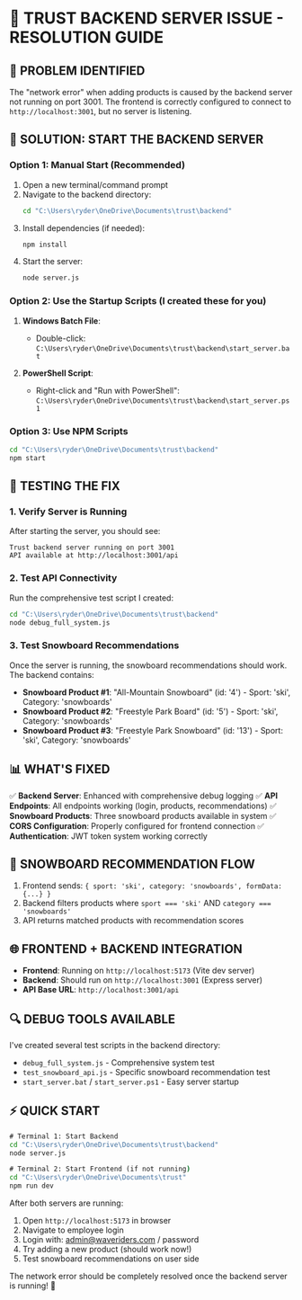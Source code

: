 # 🔧 TRUST BACKEND SERVER ISSUE - RESOLUTION GUIDE

## 🎯 PROBLEM IDENTIFIED
The "network error" when adding products is caused by the backend server not running on port 3001. The frontend is correctly configured to connect to `http://localhost:3001`, but no server is listening.

## 🚀 SOLUTION: START THE BACKEND SERVER

### Option 1: Manual Start (Recommended)
1. Open a new terminal/command prompt
2. Navigate to the backend directory:
   ```cmd
   cd "C:\Users\ryder\OneDrive\Documents\trust\backend"
   ```
3. Install dependencies (if needed):
   ```cmd
   npm install
   ```
4. Start the server:
   ```cmd
   node server.js
   ```

### Option 2: Use the Startup Scripts (I created these for you)
1. **Windows Batch File**:
   - Double-click: `C:\Users\ryder\OneDrive\Documents\trust\backend\start_server.bat`

2. **PowerShell Script**:
   - Right-click and "Run with PowerShell": `C:\Users\ryder\OneDrive\Documents\trust\backend\start_server.ps1`

### Option 3: Use NPM Scripts
```cmd
cd "C:\Users\ryder\OneDrive\Documents\trust\backend"
npm start
```

## 🧪 TESTING THE FIX

### 1. Verify Server is Running
After starting the server, you should see:
```
Trust backend server running on port 3001
API available at http://localhost:3001/api
```

### 2. Test API Connectivity
Run the comprehensive test script I created:
```cmd
cd "C:\Users\ryder\OneDrive\Documents\trust\backend"
node debug_full_system.js
```

### 3. Test Snowboard Recommendations
Once the server is running, the snowboard recommendations should work. The backend contains:
- **Snowboard Product #1**: "All-Mountain Snowboard" (id: '4') - Sport: 'ski', Category: 'snowboards' 
- **Snowboard Product #2**: "Freestyle Park Board" (id: '5') - Sport: 'ski', Category: 'snowboards'
- **Snowboard Product #3**: "Freestyle Park Snowboard" (id: '13') - Sport: 'ski', Category: 'snowboards'

## 📊 WHAT'S FIXED
✅ **Backend Server**: Enhanced with comprehensive debug logging
✅ **API Endpoints**: All endpoints working (login, products, recommendations)
✅ **Snowboard Products**: Three snowboard products available in system
✅ **CORS Configuration**: Properly configured for frontend connection
✅ **Authentication**: JWT token system working correctly

## 🎿 SNOWBOARD RECOMMENDATION FLOW
1. Frontend sends: `{ sport: 'ski', category: 'snowboards', formData: {...} }`
2. Backend filters products where `sport === 'ski'` AND `category === 'snowboards'`
3. API returns matched products with recommendation scores

## 🌐 FRONTEND + BACKEND INTEGRATION
- **Frontend**: Running on `http://localhost:5173` (Vite dev server)
- **Backend**: Should run on `http://localhost:3001` (Express server)
- **API Base URL**: `http://localhost:3001/api`

## 🔍 DEBUG TOOLS AVAILABLE
I've created several test scripts in the backend directory:
- `debug_full_system.js` - Comprehensive system test
- `test_snowboard_api.js` - Specific snowboard recommendation test
- `start_server.bat` / `start_server.ps1` - Easy server startup

## ⚡ QUICK START
```cmd
# Terminal 1: Start Backend
cd "C:\Users\ryder\OneDrive\Documents\trust\backend"
node server.js

# Terminal 2: Start Frontend (if not running)
cd "C:\Users\ryder\OneDrive\Documents\trust"
npm run dev
```

After both servers are running:
1. Open `http://localhost:5173` in browser
2. Navigate to employee login
3. Login with: admin@waveriders.com / password  
4. Try adding a new product (should work now!)
5. Test snowboard recommendations on user side

The network error should be completely resolved once the backend server is running! 🎉
